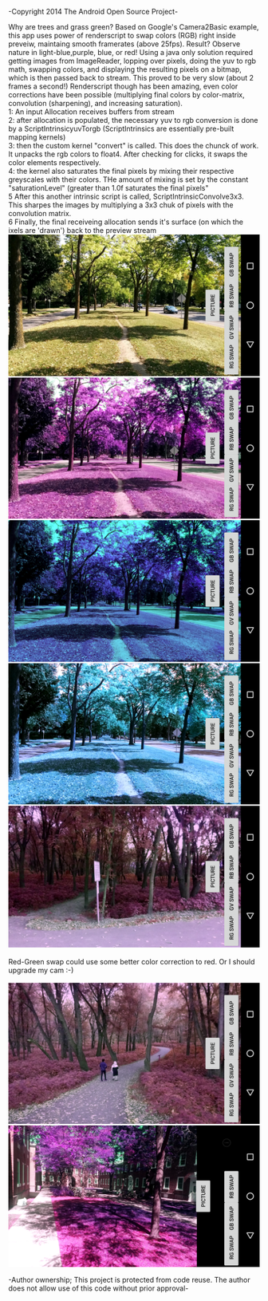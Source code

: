 -Copyright 2014 The Android Open Source Project-

Why are trees and grass green? Based on Google's Camera2Basic example, this app uses power of renderscript to swap colors (RGB) right inside preveiw, maintaing smooth framerates (above 25fps). Result? Observe nature in light-blue,purple, blue, or red!
Using a java only solution required getting images from ImageReader, lopping over pixels, doing the yuv to rgb math, swapping colors, and displaying the resulting pixels on a bitmap, which is then passed back to stream. This proved to be very slow (about 2 frames a second!) Renderscript though has been amazing, even color corrections have been possible (multiplying final colors by color-matrix, convolution (sharpening), and increasing saturation). <br />
1: An input Allocation receives buffers from stream<br />
2: after allocation is populated, the necessary yuv to rgb conversion is done by a ScriptIntrinsicyuvTorgb (ScriptIntrinsics are essentially pre-built mapping kernels) <br />
3: then the custom kernel "convert" is called. This does the chunck of work. It unpacks the rgb colors to float4. After checking for clicks, it swaps the color elements respectively.  <br />
4: the kernel also saturates the final pixels by mixing their respective greyscales with their colors. THe amount of mixing is set by the constant "saturationLevel" (greater than 1.0f saturates the final pixels"<br />
5 After this another intrinsic script is called, ScriptIntrinsicConvolve3x3. This sharpes the images by multiplying a 3x3 chuk of pixels with the convolution matrix.<br />
6 Finally, the final receiveing allocation sends it's surface (on which the ixels are 'drawn') back to the preview stream<br />
![Alt text](/screenshots/6.png?raw=true "Optional Title")
![Alt text](/screenshots/7.png?raw=true "Optional Title")
![Alt text](/screenshots/8.png?raw=true "Optional Title")
![Alt text](/screenshots/12.png?raw=true "Optional Title")
![Alt text](/screenshots/11.png?raw=true "Optional Title")
<br />
<br />
Red-Green swap could use some better color correction to red. Or I should upgrade my cam :-)
<br />
<br />
![Alt text](/screenshots/14.png?raw=true "Optional Title")
![Alt text](/screenshots/13.png?raw=true "Optional Title")

-Author ownership; This project is protected from code reuse. The author does not allow use of this code without prior approval-
